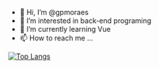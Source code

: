 - 👋 Hi, I’m @gpmoraes
- 👀 I’m interested in back-end programing
- 🌱 I’m currently learning Vue
- 📫 How to reach me ...

[![Top Langs](https://github-readme-stats.vercel.app/api/top-langs/?username=gpmoraes&langs_count=8&theme=dark)](https://github.com/anuraghazra/github-readme-stats)


<!---
gpmoraes/gpmoraes is a ✨ special ✨ repository because its `README.md` (this file) appears on your GitHub profile.
You can click the Preview link to take a look at your changes.
--->
